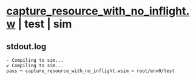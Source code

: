 # [capture_resource_with_no_inflight.w](../../../../examples/tests/valid/capture_resource_with_no_inflight.w) | test | sim

## stdout.log
```log
- Compiling to sim...
✔ Compiling to sim...
pass ─ capture_resource_with_no_inflight.wsim » root/env0/test
```

